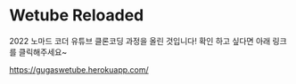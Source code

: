 # Wetube Reloaded

2022 노마드 코더 유튜브 클론코딩 과정을 올린 것입니다! 확인 하고 싶다면 아래 링크를 클릭해주세요~

https://gugaswetube.herokuapp.com/
